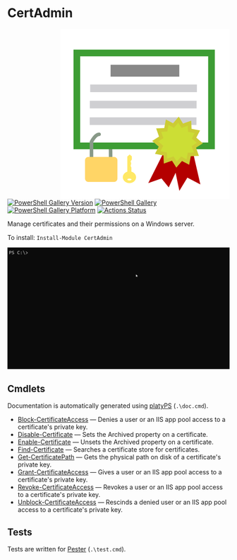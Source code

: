 CertAdmin
================

<!-- To publish to PowerShell Gallery, commit an update to the .psd1 file -->
<img src="CertAdmin.svg" alt="CertAdmin icon" align="right" />

[![PowerShell Gallery Version](https://img.shields.io/powershellgallery/v/CertAdmin)](https://www.powershellgallery.com/packages/CertAdmin/)
[![PowerShell Gallery](https://img.shields.io/powershellgallery/dt/CertAdmin)](https://www.powershellgallery.com/packages/CertAdmin/)
[![PowerShell Gallery Platform](https://img.shields.io/powershellgallery/p/CertAdmin)](https://www.powershellgallery.com/packages/CertAdmin/)
[![Actions Status](https://github.com/brianary/CertAdmin/workflows/.NET%20Core/badge.svg)](https://github.com/brianary/CertAdmin/actions)

Manage certificates and their permissions on a Windows server.

To install: `Install-Module CertAdmin`

![example usage of CertAdmin](CertAdmin.gif)

Cmdlets
-------

Documentation is automatically generated using [platyPS](https://github.com/PowerShell/platyPS) (`.\doc.cmd`).

- [Block-CertificateAccess](docs/Block-CertificateAccess.md) &mdash;
  Denies a user or an IIS app pool access to a certificate's private key.
- [Disable-Certificate](docs/Disable-Certificate.md) &mdash;
  Sets the Archived property on a certificate.
- [Enable-Certificate](docs/Enable-Certificate.md) &mdash;
  Unsets the Archived property on a certificate.
- [Find-Certificate](docs/Find-Certificate.md) &mdash;
  Searches a certificate store for certificates.
- [Get-CertificatePath](docs/Get-CertificatePath.md) &mdash;
  Gets the physical path on disk of a certificate's private key.
- [Grant-CertificateAccess](docs/Grant-CertificateAccess.md) &mdash;
  Gives a user or an IIS app pool access to a certificate's private key.
- [Revoke-CertificateAccess](docs/Revoke-CertificateAccess.md) &mdash;
  Revokes a user or an IIS app pool access to a certificate's private key.
- [Unblock-CertificateAccess](docs/Unblock-CertificateAccess.md) &mdash;
  Rescinds a denied user or an IIS app pool access to a certificate's private key.

Tests
-----

Tests are written for [Pester](https://github.com/Pester/Pester) (`.\test.cmd`).
